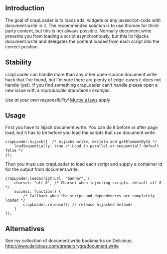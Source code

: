 Introduction
------------
The goal of crapLoader is to loads ads, widgets or any javascript-code with
document.write in it. The recommended solution is to use iframes for
third-party content, but this is not always possible. Normally document.write
prevents you from loading a script asynchronously, but this lib hijacks
document.write and delegates the content loaded from each script into the
correct position.


Stability
---------
crapLoader can handle more than any other open-source document.write hack that
I've found, but I'm sure there are plenty of edge-cases it does not handle
(yet). If you find something crapLoader can't handle please open a new issue
with a *reproducible standalone example*.

*Use at your own responsibility!*
[Murpy's laws](http://www.murphys-laws.com/murphy/murphy-laws.html) apply


Usage
-----
First you have to hijack document.write. You can do it before or after page
load, but it has to be before you load the scripts that use document.write.

    crapLoader.hijack({  /* hijacks write, writeln and getElementById */
        loadSequentially: true /* Load in parallel or sequential? default false */
    });

Then you must use crapLoader to load each script and supply a container id for
the output from document.write.

    crapLoader.loadScript(url, "banner", {
        charset: "utf-8", /* Charset when injecting scripts. default utf-8 */
        success: function() {
            /* Callback when the script and dependencies are completely loaded */
            crapLoader.release(); // release hijacked methods
        }
    });


Alternatives
------------
See my collection of document.write bookmarks on Delicious:
http://www.delicious.com/gregersrygg/document.write
